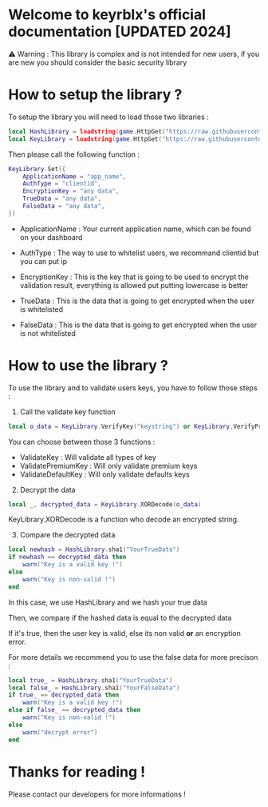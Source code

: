 # Welcome to keyrblx's official documentation [UPDATED 2024]

⚠️ Warning : This library is complex and is not intended for new users, if you are new you should consider the basic security library


# How to setup the library ?
To setup the library you will need to load those two libraries :
```lua
local HashLibrary = loadstring(game.HttpGet("https://raw.githubusercontent.com/Egor-Skriptunoff/pure_lua_SHA/master/sha2.lua"))()
local KeyLibrary = loadstring(game.HttpGet("https://raw.githubusercontent.com/MaGiXxScripter0/keysystemv2api/master/version2_1.lua"))()
```

Then please call the following function : 
```lua
KeyLibrary.Set({
    ApplicationName = "app_name",
    AuthType = "clientid",
    EncryptionKey = "any data",
    TrueData = "any data",
    FalseData = "any data",
})
```
- ApplicationName : Your current application name, which can be found on your dashboard
  
- AuthType : The way to use to whitelist users, we recommand clientid but you can put ip
  
- EncryptionKey : This is the key that is going to be used to encrypt the validation result, everything is allowed put putting lowercase is better
  
- TrueData : This is the data that is going to get encrypted when the user is whitelisted
  
- FalseData : This is the data that is going to get encrypted when the user is not whitelisted

# How to use the library ?

To use the library and to validate users keys, you have to follow those steps :
1. Call the validate key function
```lua
local o_data = KeyLibrary.VerifyKey("keystring") or KeyLibrary.VerifyPremiumKey("keystring") or KeyLibrary.VerifyDefaultKey("keystring")
```
You can choose between those 3 functions :
- ValidateKey : Will validate all types of key
- ValidatePremiumKey : Will only validate premium keys
- ValidateDefaultKey : Will only validate defaults keys

2. Decrypt the data
```lua
local _, decrypted_data = KeyLibrary.XORDecode(o_data)
```
KeyLibrary.XORDecode is a function who decode an encrypted string.

3. Compare the decrypted data
```lua
local newhash = HashLibrary.sha1("YourTrueData")
if newhash == decrypted_data then
    warn("Key is a valid key !")
else
    warn("Key is non-valid !")
end
```
In this case, we use HashLibrary and we hash your true data

Then, we compare if the hashed data is equal to the decrypted data

If it's true, then the user key is valid, else its non valid **or** an encryption error. 

For more details we recommend you to use the false data for more precison :
```lua
local true_ = HashLibrary.sha1("YourTrueData")
local false_ = HashLibrary.sha1("YourFalseData")
if true_ == decrypted_data then
    warn("Key is a valid key !")
else if false_ == decrypted_data then
    warn("Key is non-valid !")
else
    warn("decrypt error")
end
```

# Thanks for reading !
Please contact our developers for more informations !
